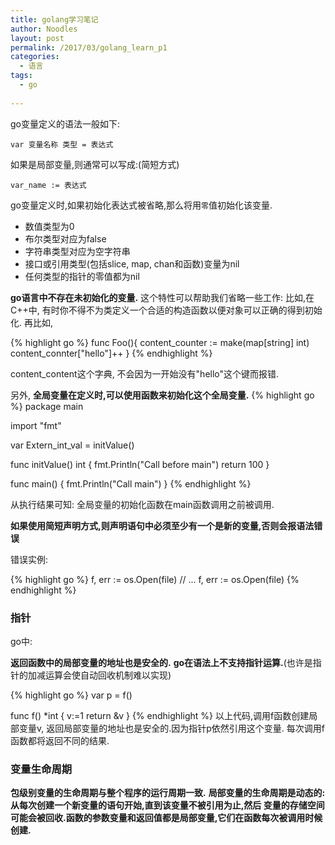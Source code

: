 ```yaml
---
title: golang学习笔记
author: Noodles
layout: post
permalink: /2017/03/golang_learn_p1
categories:
  - 语言
tags:
  - go
  
---
```


<!--more-->

  go变量定义的语法一般如下:

    var 变量名称 类型 = 表达式

  如果是局部变量,则通常可以写成:(简短方式)

    var_name := 表达式

  go变量定义时,如果初始化表达式被省略,那么将用`零`值初始化该变量.
  
  - 数值类型为0
  - 布尔类型对应为false
  - 字符串类型对应为空字符串
  - 接口或引用类型(包括slice, map, chan和函数)变量为nil
  - 任何类型的指针的零值都为nil

  **go语言中不存在未初始化的变量.** 这个特性可以帮助我们省略一些工作: 比如,在C++中,
有时你不得不为类定义一个合适的构造函数以便对象可以正确的得到初始化.
再比如,

{% highlight go %}
    func Foo(){
        content_counter := make(map[string] int)
        content_connter["hello"]++
    }
{% endhighlight %}

content_content这个字典, 不会因为一开始没有"hello"这个键而报错.

另外, **全局变量在定义时,可以使用函数来初始化这个全局变量.**
{% highlight go %}
package main

import "fmt"

var Extern_int_val = initValue()

func initValue() int {
	fmt.Println("Call before main")
	return 100
}

func main() {
	fmt.Println("Call main")
}
{% endhighlight %}

从执行结果可知: 全局变量的初始化函数在main函数调用之前被调用.

**如果使用简短声明方式,则声明语句中必须至少有一个是新的变量,否则会报语法错误**

错误实例:

{% highlight go %}
f, err := os.Open(file)
// ...
f, err := os.Open(file)
{% endhighlight %}

### 指针

  go中:

  **返回函数中的局部变量的地址也是安全的.**
  **go在语法上不支持指针运算.**(也许是指针的加减运算会使自动回收机制难以实现)

{% highlight go %}
var p = f()

func f() *int {
    v:=1
    return &v
}
{% endhighlight %}
以上代码,调用f函数创建局部变量v, 返回局部变量的地址也是安全的.因为指针p依然引用这个变量.
每次调用f函数都将返回不同的结果.

### 变量生命周期

  **包级别变量的生命周期与整个程序的运行周期一致.**
  **局部变量的生命周期是动态的: 从每次创建一个新变量的语句开始,直到该变量不被引用为止,然后
  变量的存储空间可能会被回收.函数的参数变量和返回值都是局部变量,它们在函数每次被调用时候创建.**
